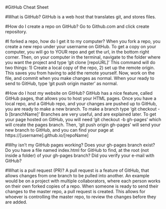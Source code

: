 #GitHub Cheat Sheet

#What is GitHub?
  GitHub is a web host that translates git, and stores files.

#How do I create a repo on GitHub?
  Go to Github.com and click create repository.

#I forked a repo, how do I get it to my computer?
  When you fork a repo, you create a new repo under your username on GitHub. To get a copy on your computer, you will go to YOUR repo and get the url, in the bottom right corner. Then, on your computer in the terminal, navigate to the folder where you want the project and type ‘git clone [repoURL]’ This command will do two things: 1) Create a local copy of the repo, 2) set up the remote origin. This saves you from having to add the remote yourself. Now, work on the file, and commit when you make changes as normal. When your ready to send to GitHub, type ‘git push origin master’ as normal.

#How do I host my website on GitHub?
  GitHub has a nice feature, called GitHub pages, that allows you to host your HTML pages. Once you have a local repo, and a GitHub repo, and your changes are pushed up to GitHub, you are ready to make a new branch.
To make a branch type ‘git checkout -b [branchName]’ Branches are very useful, and are explained later. To get your page hosted on GitHub, you will need ‘git checkout -b gh-pages’ which will create the pages branch. Then, ‘git push origin gh-pages’ will send your new branch to GitHub, and you can find your page at https://[username].github.io/[repoName]

#Why isn’t my GitHub pages working?
  Does your gh-pages branch exist?
  Do you have a file named index.html for GitHub to find, at the root (not inside a folder) of your gh-pages branch?
  Did you verify your e-mail with GitHub?


#What is a pull request (PR)?
  A pull request is a feature of GitHub, that allows changes from one branch to be pulled into another. An example would be on a project with multiple collaborators, where each person works on their own forked copies of a repo. When someone is ready to send their changes to the master repo, a pull request is created. This allows for whoever is controlling the master repo, to review the changes before they are added.

